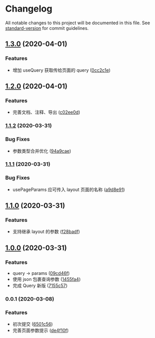 # Changelog

All notable changes to this project will be documented in this file. See [standard-version](https://github.com/conventional-changelog/standard-version) for commit guidelines.

## [1.3.0](https://github.com/fjc0k/umi-plugin-router-plus/compare/v1.2.0...v1.3.0) (2020-04-01)


### Features

* 增加 useQuery 获取传给页面的 query ([0cc2c1e](https://github.com/fjc0k/umi-plugin-router-plus/commit/0cc2c1e50931cd66c6f4d38dc87ed74b4c412235))

## [1.2.0](https://github.com/fjc0k/umi-plugin-router-plus/compare/v1.1.2...v1.2.0) (2020-04-01)


### Features

* 完善文档、注释、导出 ([c02ee0d](https://github.com/fjc0k/umi-plugin-router-plus/commit/c02ee0dedd1a9228525a752cc57e65810c7ebf71))

### [1.1.2](https://github.com/fjc0k/umi-plugin-router-plus/compare/v1.1.1...v1.1.2) (2020-03-31)


### Bug Fixes

* 参数类型合并优化 ([94a9cae](https://github.com/fjc0k/umi-plugin-router-plus/commit/94a9caedf4020f7135742df13c5435cd3e443ec5))

### [1.1.1](https://github.com/fjc0k/umi-plugin-router-plus/compare/v1.1.0...v1.1.1) (2020-03-31)


### Bug Fixes

* usePageParams 应可传入 layout 页面的名称 ([a9d8e91](https://github.com/fjc0k/umi-plugin-router-plus/commit/a9d8e9135bbddd56122ea83859e47255d419400f))

## [1.1.0](https://github.com/fjc0k/umi-plugin-router-plus/compare/v1.0.0...v1.1.0) (2020-03-31)


### Features

* 支持继承 layout 的参数 ([f28badf](https://github.com/fjc0k/umi-plugin-router-plus/commit/f28badf7a971383ebba84e16198bd5968dc1a892))

## [1.0.0](https://github.com/fjc0k/umi-plugin-router-plus/compare/v0.0.1...v1.0.0) (2020-03-31)


### Features

* query -> params ([09cd46f](https://github.com/fjc0k/umi-plugin-router-plus/commit/09cd46f78711a758f1f3d952c1e67c0b18542b41))
* 使用 json 包裹查询参数 ([1455fa4](https://github.com/fjc0k/umi-plugin-router-plus/commit/1455fa452ef6c299c9745ee293fddbdc1d54bfa8))
* 完成 Query 新版 ([7155c57](https://github.com/fjc0k/umi-plugin-router-plus/commit/7155c575af212c6885e6a02d08650a711d12dbaa))

### 0.0.1 (2020-03-08)


### Features

* 初次提交 ([6501c56](https://github.com/fjc0k/umi-plugin-router-plus/commit/6501c56039e7ed0e1c65ccd31207e73f2f29d3b3))
* 完善页面参数提示 ([de4f10f](https://github.com/fjc0k/umi-plugin-router-plus/commit/de4f10fe18d2dac085cc9253b620ce5cf3088264))
